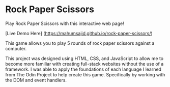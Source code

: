 # Rock Paper Scissors

Play Rock Paper Scissors with this interactive web page!

[Live Demo Here] (https://mahumsajid.github.io/rock-paper-scissors/)

This game allows you to play 5 rounds of rock paper scissors against a computer.

This project was designed using HTML, CSS, and JavaScript to allow me to become more familiar with creating full-stack websites without the use of a framework. I was able to apply the foundations of each language I learned from The Odin Project to help create this game. Specifically by working with the DOM and event handlers.
